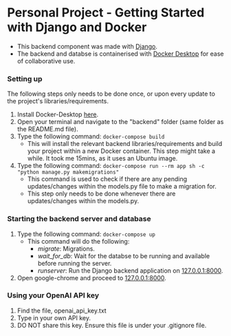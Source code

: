 # Personal Project - Getting Started with Django and Docker

- This backend component was made with [Django](https://www.djangoproject.com/).
- The backend and databse is containerised with [Docker Desktop](https://docs.docker.com/desktop/) for ease of collaborative use.

### Setting up
The following steps only needs to be done once, or upon every update to the project's libraries/requirements.

1. Install Docker-Desktop [here](https://www.docker.com/products/docker-desktop/).
2. Open your terminal and navigate to the "backend" folder (same folder as the README.md file).
3. Type the following command:
    `docker-compose build`
    - This will install the relevant backend libraries/requirements and build your project within a new Docker container. This step might take a while. It took me 15mins, as it uses an Ubuntu image.
4. Type the following command:
    `docker-compose run --rm app sh -c "python manage.py makemigrations"`
    - This command is used to check if there are any pending updates/changes within the models.py file to make a migration for.
    - This step only needs to be done whenever there are updates/changes within the models.py.

### Starting the backend server and database
1. Type the following command:
    `docker-compose up`
    - This command will do the following:
        - *migrate*: Migrations.
        - *wait_for_db*: Wait for the databse to be running and available before running the server.
        - *runserver*: Run the Django backend application on [127.0.0.1:8000](127.0.0.1:8000).
2. Open google-chrome and proceed to [127.0.0.1:8000](127.0.0.1:8000).

### Using your OpenAI API key
1. Find the file, openai_api_key.txt
2. Type in your own API key.
3. DO NOT share this key. Ensure this file is under your .gitignore file.

